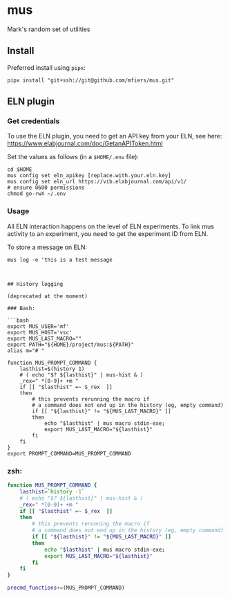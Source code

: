 # mus
Mark's random set of utilities

## Install

Preferred install using `pipx`:

```
pipx install "git+ssh://git@github.com/mfiers/mus.git"
```


## ELN plugin

### Get credentials

To use the ELN plugin, you need to get an API key from your ELN, see here: https://www.elabjournal.com/doc/GetanAPIToken.html

Set the values as follows (in a `$HOME/.env` file):

```
cd $HOME
mus config set eln_apikey [replace.with.your.eln.key]
mus config set eln_url https://vib.elabjournal.com/api/v1/
# ensure 0600 permissions
chmod go-rwX ~/.env
```

### Usage

All ELN interaction happens on the level of ELN experiments. To link mus activity to an experiment, you need to get the experiment ID from ELN.


To store a message on ELN:

```
mus log -e 'this is a test message



## History logging

(deprecated at the moment)

### Bash:

```bash
export MUS_USER='mf'
export MUS_HOST='vsc'
export MUS_LAST_MACRO=""
export PATH="${HOME}/project/mus:${PATH}"
alias m="# "

function MUS_PROMPT_COMMAND {
    lasthist=$(history 1)
    # ( echo "$? ${lasthist}" | mus-hist & )
    _rex=" *[0-9]+ +m "
    if [[ "$lasthist" =~ $_rex  ]]
	then
        # this prevents rerunning the macro if
        # a command does not end up in the history (eg, empty command)
        if [[ "${lasthist}" != "${MUS_LAST_MACRO}" ]]
        then
            echo "$lasthist" | mus macro stdin-exe;
            export MUS_LAST_MACRO="${lasthist}"
        fi
    fi
}
export PROMPT_COMMAND=MUS_PROMPT_COMMAND
```

### zsh:

```zsh
function MUS_PROMPT_COMMAND {
    lasthist=`history -1`
    # ( echo "$? ${lasthist}" | mus-hist & )
    _rex=" *[0-9]+ +m "
    if [[ "$lasthist" =~ $_rex  ]]
	then
        # this prevents rerunning the macro if
        # a command does not end up in the history (eg, empty command)
        if [[ "${lasthist}" != "${MUS_LAST_MACRO}" ]]
        then
            echo "$lasthist" | mus macro stdin-exe;
            export MUS_LAST_MACRO="${lasthist}"
        fi
    fi
}

precmd_functions+=(MUS_PROMPT_COMMAND)
```
